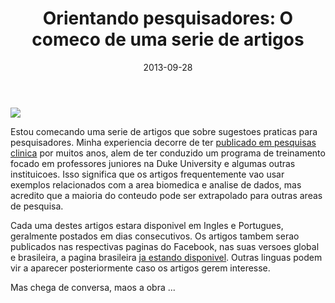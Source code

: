 ﻿---
layout: post
title:  "Orientando pesquisadores: O comeco de uma serie de artigos"
date:   2013-09-28
categories: situated_cognition, big_data, facebook
---

![](https://lh5.googleusercontent.com/-NFPD8IREMX4/UkLT_E35bCI/AAAAAAAA4Uk/VdQPKKT90To/w805-h403-no/fractal2.png)

<meta http-equiv="Content-Type" content="text/html; charset=UTF-8" >

Estou comecando uma serie de artigos que sobre sugestoes praticas para pesquisadores. Minha experiencia decorre de ter [publicado em pesquisas clinica](http://scholar.google.com/citations?user=F5m0nQoAAAAJ&hl=en) por muitos anos, alem de ter conduzido um programa de treinamento focado em professores juniores na Duke University e algumas outras instituicoes. Isso significa que os artigos frequentemente vao usar exemplos relacionados com a area biomedica e analise de dados, mas acredito que a maioria do conteudo pode ser extrapolado para outras areas de pesquisa.

Cada uma destes artigos estara disponivel em Ingles e Portugues, geralmente postados em dias consecutivos. Os artigos tambem serao publicados nas respectivas paginas do Facebook, nas suas versoes global e brasileira, a pagina brasileira [ja estando disponivel](https://www.facebook.com/groups/578812732155954/?bookmark_t=group). Outras linguas podem vir a aparecer posteriormente caso os artigos gerem interesse. 

Mas chega de conversa, maos a obra ...

